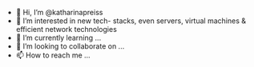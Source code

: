 - 👋 Hi, I’m @katharinapreiss
- 👀 I’m interested in new tech- stacks, even servers, virtual machines & efficient network technologies
- 🌱 I’m currently learning ...
- 💞️ I’m looking to collaborate on ...
- 📫 How to reach me ...

<!---
katharinapreiss/katharinapreiss is a ✨ special ✨ repository because its `README.md` (this file) appears on your GitHub profile.
You can click the Preview link to take a look at your changes.
--->
